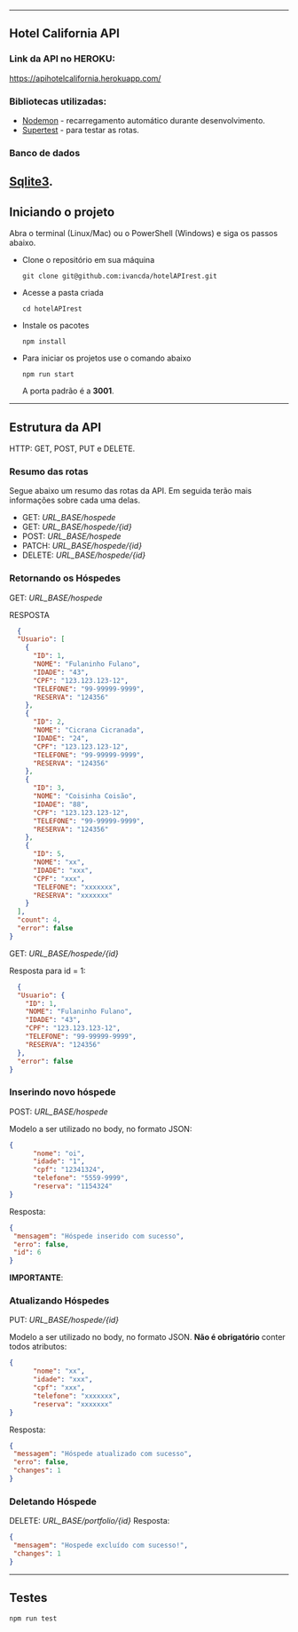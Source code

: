 
---

## Hotel California API

### Link da API no HEROKU:
https://apihotelcalifornia.herokuapp.com/

### Bibliotecas utilizadas:
* [Nodemon](https://nodemon.io/) - recarregamento automático durante desenvolvimento.
* [Supertest](https://github.com/visionmedia/supertest#readme) - para testar as rotas.


### Banco de dados
[Sqlite3](https://www.npmjs.com/package/sqlite3).
---

## Iniciando o projeto
Abra o terminal (Linux/Mac) ou o PowerShell (Windows) e siga os passos abaixo.
* Clone o repositório em sua máquina

    `git clone git@github.com:ivancda/hotelAPIrest.git`

* Acesse a pasta criada 

    `cd hotelAPIrest`

* Instale os pacotes

    `npm install`

* Para iniciar os projetos use o comando abaixo

    `npm run start`

    A porta padrão é a __3001__.

---

## Estrutura da API
HTTP: GET, POST, PUT e DELETE.

### **Resumo das rotas**
Segue abaixo um resumo das rotas da API. Em seguida terão mais informações sobre cada uma delas.

* GET: *URL_BASE/hospede*
* GET: *URL_BASE/hospede/{id}*
* POST: *URL_BASE/hospede*
* PATCH: *URL_BASE/hospede/{id}*
* DELETE: *URL_BASE/hospede/{id}*


### **Retornando os Hóspedes**

GET: *URL_BASE/hospede*

RESPOSTA

~~~JSON
  {
  "Usuario": [
    {
      "ID": 1,
      "NOME": "Fulaninho Fulano",
      "IDADE": "43",
      "CPF": "123.123.123-12",
      "TELEFONE": "99-99999-9999",
      "RESERVA": "124356"
    },
    {
      "ID": 2,
      "NOME": "Cicrana Cicranada",
      "IDADE": "24",
      "CPF": "123.123.123-12",
      "TELEFONE": "99-99999-9999",
      "RESERVA": "124356"
    },
    {
      "ID": 3,
      "NOME": "Coisinha Coisão",
      "IDADE": "88",
      "CPF": "123.123.123-12",
      "TELEFONE": "99-99999-9999",
      "RESERVA": "124356"
    },
    {
      "ID": 5,
      "NOME": "xx",
      "IDADE": "xxx",
      "CPF": "xxx",
      "TELEFONE": "xxxxxxx",
      "RESERVA": "xxxxxxx"
    }
  ],
  "count": 4,
  "error": false
}
~~~

GET: *URL_BASE/hospede/{id}*

Resposta para id = 1:
~~~JSON
  {
  "Usuario": {
    "ID": 1,
    "NOME": "Fulaninho Fulano",
    "IDADE": "43",
    "CPF": "123.123.123-12",
    "TELEFONE": "99-99999-9999",
    "RESERVA": "124356"
  },
  "error": false
}
~~~

### **Inserindo novo hóspede**

POST: *URL_BASE/hospede*

Modelo a ser utilizado no body, no formato JSON:

~~~JSON
{
      "nome": "oi",
      "idade": "1",
      "cpf": "12341324",
      "telefone": "5559-9999",
      "reserva": "1154324"
}
~~~
 
 Resposta:
 ~~~JSON
 {
  "mensagem": "Hóspede inserido com sucesso",
  "erro": false,
  "id": 6
}
~~~

**IMPORTANTE**:

### **Atualizando Hóspedes**

PUT: *URL_BASE/hospede/{id}*

Modelo a ser utilizado no body, no formato JSON. **Não é obrigatório** conter todos atributos:

~~~JSON
{
      "nome": "xx",
      "idade": "xxx",
      "cpf": "xxx",
      "telefone": "xxxxxxx",
      "reserva": "xxxxxxx"
}
~~~
Resposta:
 ~~~JSON
{
  "messagem": "Hóspede atualizado com sucesso",
  "erro": false,
  "changes": 1
}
~~~

### **Deletando Hóspede**

DELETE: *URL_BASE/portfolio/{id}*
Resposta:
 ~~~JSON
{
  "mensagem": "Hospede excluído com sucesso!",
  "changes": 1
}
~~~

---

## Testes
`npm run test`

